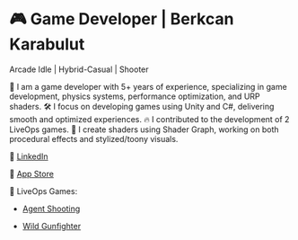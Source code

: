 # 🎮 Game Developer | Berkcan Karabulut  

Arcade Idle | Hybrid-Casual | Shooter

🎯 I am a game developer with 5+ years of experience, specializing in game development, physics systems, performance optimization, and URP shaders.
🛠️ I focus on developing games using Unity and C#, delivering smooth and optimized experiences.
🔥 I contributed to the development of 2 LiveOps games.
🎨 I create shaders using Shader Graph, working on both procedural effects and stylized/toony visuals.

🔗 [LinkedIn](https://www.linkedin.com/in/berkcan-karabulut-3ba121145/)  

📱 [App Store](https://apps.apple.com/tr/developer/berkcan-karabulut/id1503022996?l=tr)  

🎯 LiveOps Games:

- [Agent Shooting](https://play.google.com/store/apps/details?id=com.hitman.agent.shooting&hl=en_US)  

- [Wild Gunfighter](https://play.google.com/store/apps/details?id=com.mg.wild.gunfighter.west.sniper&hl=en_ZA)  
